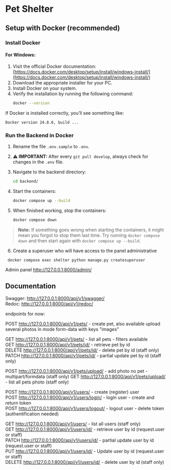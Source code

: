 # Pet Shelter

## Setup with Docker (recommended)

### Install Docker

#### For Windows:
1. Visit the official Docker documentation:  
   [https://docs.docker.com/desktop/setup/install/windows-install/](https://docs.docker.com/desktop/setup/install/windows-install/)
2. Download the appropriate installer for your PC.
3. Install Docker on your system.
4. Verify the installation by running the following command:  
   ```bash
   docker --version


If Docker is installed correctly, you’ll see something like:

```
Docker version 24.8.6, build ...
```

### Run the Backend in Docker

1. Rename the file `.env.sample` to `.env`.
2. ⚠️ **IMPORTANT:** After every `git pull develop`, always check for changes in the `.env` file.
3. Navigate to the backend directory:

   ```bash
   cd backend/
   ```
4. Start the containers:

   ```bash
   docker compose up --build
   ```
5. When finished working, stop the containers:

   ```bash
   docker compose down
   ```
> **Note:**
> If something goes wrong when starting the containers, it might mean you forgot to stop them last time.
> Try running `docker compose down` and then start again with `docker compose up --build`.
6. Create a superuser who will have access to the panel administrative
  ```bash
   docker compose exec shelter python manage.py createsuperuser
```
Admin panel  http://127.0.0.1:8000/admin/


## Documentation
Swagger:
http://127.0.0.1:8000/api/v1/swagger/  
Redoc: 
http://127.0.0.1:8000/api/v1/redoc/ 

endpoints for now:

POST http://127.0.0.1:8000/api/v1/pets/ - create pet, also available upload several photos in mode form-data with keys "images"

GET http://127.0.0.1:8000/api/v1/pets/ - list all pets - filters available  
GET http://127.0.0.1:8000/api/v1/pets/id/ - retrieve pet by id  
DELETE http://127.0.0.1:8000/api/v1/pets/id/  - delete pet by id (staff only)  
PATCH http://127.0.0.1:8000/api/v1/pets/id/  - partial update pet by id (staff only)

POST http://127.0.0.1:8000/api/v1/pets/upload/ - add photo no pet - multipart/formdata (staff only)
GET http://127.0.0.1:8000/api/v1/pets/upload/ - list all pets photo (staff only)


POST http://127.0.0.1:8000/api/v1/users/ - create (register) user  
POST http://127.0.0.1:8000/api/v1/users/login/ - login user - create and return token  
POST http://127.0.0.1:8000/api/v1/users/logout/ - logout user - delete token (authentification needed)  


GET http://127.0.0.1:8000/api/v1/users/ - list all users (staff only)   
GET http://127.0.0.1:8000/api/v1/users/id/ - retrieve user by id (request.user or staff)  
PATCH http://127.0.0.1:8000/api/v1/users/id/ - partial update user by id (request.user or staff)  
PUT http://127.0.0.1:8000/api/v1/users/id/ - Update user by id (request.user or staff)  
DELETE http://127.0.0.1:8000/api/v1/users/id/ - delete user by id (staff only)  









